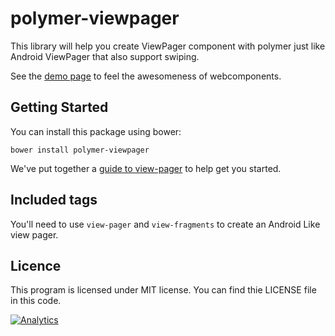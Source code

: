 polymer-viewpager
============

This library will help you create ViewPager component with polymer just like Android ViewPager that also support swiping.

See the [demo page](http://vivekmarakana.github.io/polymer-viewpager/components/polymer-viewpager/demo.html) to feel the awesomeness of webcomponents.

## Getting Started

You can install this package using bower:

```
bower install polymer-viewpager
```

We've put together a [guide to view-pager](http://vivekmarakana.github.io/polymer-viewpager/) to help get you started.

## Included tags

You'll need to use `view-pager` and `view-fragments` to create an Android Like view pager.

## Licence

This program is licensed under MIT license. You can find thie LICENSE file in this code.

[![Analytics](https://ga-beacon.appspot.com/UA-28405228-2/polymer-viewpager/README)](https://github.com/igrigorik/ga-beacon)

